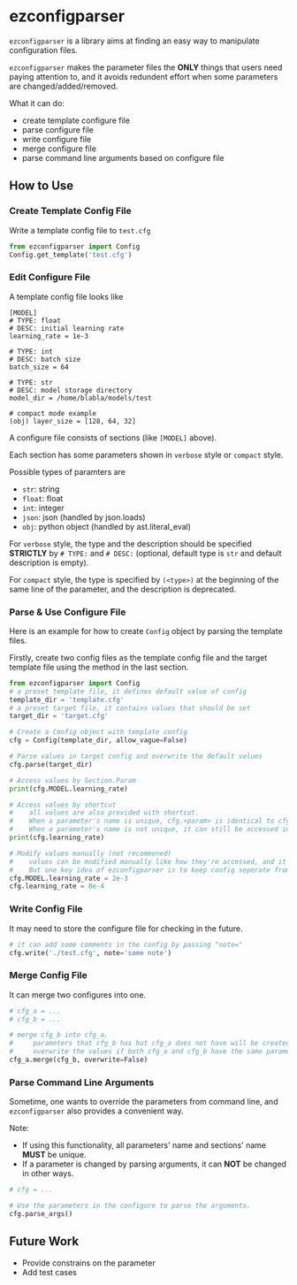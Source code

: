 # ezconfigparser

`ezconfigparser` is a library aims at finding an easy way to manipulate configuration files.

`ezconfigparser` makes the parameter files the **ONLY** things that users need paying attention to, and it avoids redundent effort when some parameters are changed/added/removed.

What it can do:

- create template configure file
- parse configure file
- write configure file
- merge configure file
- parse command line arguments based on configure file

## How to Use

### Create Template Config File

Write a template config file to `test.cfg`

```python
from ezconfigparser import Config
Config.get_template('test.cfg')
```

### Edit Configure File
A template config file looks like
```text
[MODEL]
# TYPE: float
# DESC: initial learning rate
learning_rate = 1e-3

# TYPE: int
# DESC: batch size
batch_size = 64

# TYPE: str
# DESC: model storage directory
model_dir = /home/blabla/models/test

# compact mode example
(obj) layer_size = [128, 64, 32]
```

A configure file consists of sections (like `[MODEL]` above).

Each section has some parameters shown in `verbose` style or `compact` style.

Possible types of paramters are
- `str`: string
- `float`: float
- `int`: integer
- `json`: json (handled by json.loads)
- `obj`: python object (handled by ast.literal_eval)

For `verbose` style, the type and the description should be specified **STRICTLY** by `# TYPE:` and `# DESC:` (optional, default type is `str` and default description is empty).

For `compact` style, the type is specified by `(<type>)` at the beginning of the same line of the parameter, and the description is deprecated.

### Parse & Use Configure File

Here is an example for how to create `Config` object by parsing the template files.

Firstly, create two config files as the template config file and the target template file using the method in the last section.

```python
from ezconfigparser import Config
# a preset template file, it defines default value of config
template_dir = 'template.cfg'
# a preset target file, it contains values that should be set
target_dir = 'target.cfg'

# Create a Config object with template config
cfg = Config(template_dir, allow_vague=False)

# Parse values in target config and overwrite the default values
cfg.parse(target_dir)

# Access values by Section.Param
print(cfg.MODEL.learning_rate)

# Access values by shortcut
#    all values are also provided with shortcut.
#    When a parameter's name is unique, cfg.<param> is identical to cfg.<section>.<param>. 
#    When a parameter's name is not unique, it can still be accessed in this way if "allow_vague" is set to true (*recommended*). In this case, it represents the last parameter with the same name in config file. If "allow_vague" is false, then it will raise an error if accessed in this way.
print(cfg.learning_rate)

# Modify values manually (not recommened)
#    values can be modified manually like how they're accessed, and it can not create new paramters.
#    But one key idea of ezconfigparser is to keep config seperate from programs, hard coding of modifying parameters in programs is not recommened.
cfg.MODEL.learning_rate = 2e-3
cfg.learning_rate = 8e-4
```

### Write Config File
It may need to store the configure file for checking in the future.
```python
# it can add some comments in the config by passing "note="
cfg.write('./test.cfg', note='some note')
```

### Merge Config File
It can merge two configures into one.
```python
# cfg_a = ...
# cfg_b = ...

# merge cfg_b into cfg_a.
#     parameters that cfg_b has but cfg_a does not have will be created in cfg_a.
#     overwrite the values if both cfg_a and cfg_b have the same parameter and "overwrite" is true.
cfg_a.merge(cfg_b, overwrite=False)
```

### Parse Command Line Arguments
Sometime, one wants to override the parameters from command line, and `ezconfigparser` also provides a convenient way.

Note:
- If using this functionality, all parameters' name and sections' name **MUST** be unique.
- If a parameter is changed by parsing arguments, it can **NOT** be changed in other ways.

```python
# cfg = ...

# Use the parameters in the configure to parse the arguments.
cfg.parse_args()
```

## Future Work

- Provide constrains on the parameter
- Add test cases